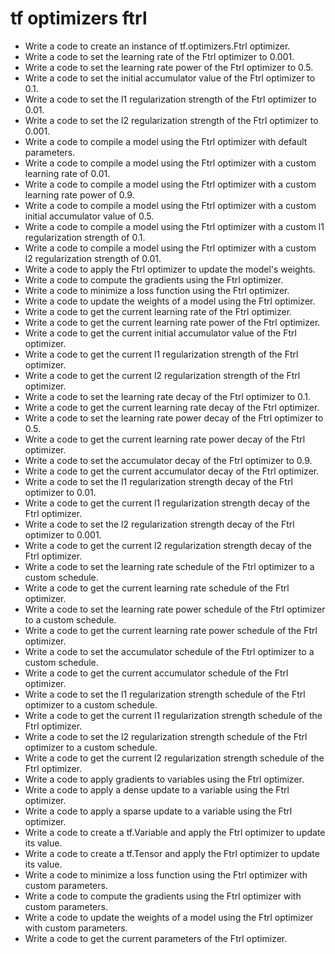 # tf optimizers ftrl

- Write a code to create an instance of tf.optimizers.Ftrl optimizer.
- Write a code to set the learning rate of the Ftrl optimizer to 0.001.
- Write a code to set the learning rate power of the Ftrl optimizer to 0.5.
- Write a code to set the initial accumulator value of the Ftrl optimizer to 0.1.
- Write a code to set the l1 regularization strength of the Ftrl optimizer to 0.01.
- Write a code to set the l2 regularization strength of the Ftrl optimizer to 0.001.
- Write a code to compile a model using the Ftrl optimizer with default parameters.
- Write a code to compile a model using the Ftrl optimizer with a custom learning rate of 0.01.
- Write a code to compile a model using the Ftrl optimizer with a custom learning rate power of 0.9.
- Write a code to compile a model using the Ftrl optimizer with a custom initial accumulator value of 0.5.
- Write a code to compile a model using the Ftrl optimizer with a custom l1 regularization strength of 0.1.
- Write a code to compile a model using the Ftrl optimizer with a custom l2 regularization strength of 0.01.
- Write a code to apply the Ftrl optimizer to update the model's weights.
- Write a code to compute the gradients using the Ftrl optimizer.
- Write a code to minimize a loss function using the Ftrl optimizer.
- Write a code to update the weights of a model using the Ftrl optimizer.
- Write a code to get the current learning rate of the Ftrl optimizer.
- Write a code to get the current learning rate power of the Ftrl optimizer.
- Write a code to get the current initial accumulator value of the Ftrl optimizer.
- Write a code to get the current l1 regularization strength of the Ftrl optimizer.
- Write a code to get the current l2 regularization strength of the Ftrl optimizer.
- Write a code to set the learning rate decay of the Ftrl optimizer to 0.1.
- Write a code to get the current learning rate decay of the Ftrl optimizer.
- Write a code to set the learning rate power decay of the Ftrl optimizer to 0.5.
- Write a code to get the current learning rate power decay of the Ftrl optimizer.
- Write a code to set the accumulator decay of the Ftrl optimizer to 0.9.
- Write a code to get the current accumulator decay of the Ftrl optimizer.
- Write a code to set the l1 regularization strength decay of the Ftrl optimizer to 0.01.
- Write a code to get the current l1 regularization strength decay of the Ftrl optimizer.
- Write a code to set the l2 regularization strength decay of the Ftrl optimizer to 0.001.
- Write a code to get the current l2 regularization strength decay of the Ftrl optimizer.
- Write a code to set the learning rate schedule of the Ftrl optimizer to a custom schedule.
- Write a code to get the current learning rate schedule of the Ftrl optimizer.
- Write a code to set the learning rate power schedule of the Ftrl optimizer to a custom schedule.
- Write a code to get the current learning rate power schedule of the Ftrl optimizer.
- Write a code to set the accumulator schedule of the Ftrl optimizer to a custom schedule.
- Write a code to get the current accumulator schedule of the Ftrl optimizer.
- Write a code to set the l1 regularization strength schedule of the Ftrl optimizer to a custom schedule.
- Write a code to get the current l1 regularization strength schedule of the Ftrl optimizer.
- Write a code to set the l2 regularization strength schedule of the Ftrl optimizer to a custom schedule.
- Write a code to get the current l2 regularization strength schedule of the Ftrl optimizer.
- Write a code to apply gradients to variables using the Ftrl optimizer.
- Write a code to apply a dense update to a variable using the Ftrl optimizer.
- Write a code to apply a sparse update to a variable using the Ftrl optimizer.
- Write a code to create a tf.Variable and apply the Ftrl optimizer to update its value.
- Write a code to create a tf.Tensor and apply the Ftrl optimizer to update its value.
- Write a code to minimize a loss function using the Ftrl optimizer with custom parameters.
- Write a code to compute the gradients using the Ftrl optimizer with custom parameters.
- Write a code to update the weights of a model using the Ftrl optimizer with custom parameters.
- Write a code to get the current parameters of the Ftrl optimizer.